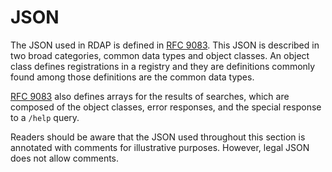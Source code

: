# JSON

The JSON used in RDAP is defined in [RFC 9083](https://datatracker.ietf.org/doc/rfc9083/).
This JSON is described in two broad categories, common data types and object classes.
An object class defines registrations in a registry and they are definitions commonly
found among those definitions are the common data types.

[RFC 9083](https://datatracker.ietf.org/doc/rfc9083/) also defines arrays for the
results of searches, which are composed of the object classes, error responses, and
the special response to a `/help` query.

Readers should be aware that the JSON used throughout this section is annotated
with comments for illustrative purposes. However, legal JSON does not allow comments.

